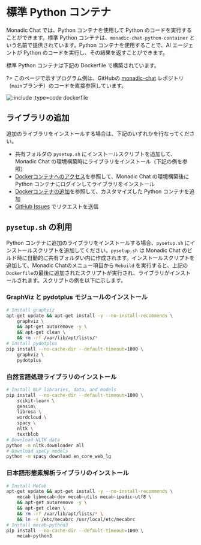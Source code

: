 # 標準 Python コンテナ

Monadic Chat では、Python コンテナを使用して Python のコードを実行することができます。標準 Python コンテナは、`monadic-chat-python-container` という名前で提供されています。Python コンテナを使用することで、AI エージェントが Python のコードを実行し、その結果を返すことができます。

標準 Python コンテナは下記の Dockerfile で構築されています。

?> このページで示すプログラム例は、GitHubの [monadic-chat](https//github.com/yohasebe/monadic-chat) レポジトリ（`main`ブランチ）のコードを直接参照しています。

![](https://raw.githubusercontent.com/yohasebe/monadic-chat/refs/heads/main/docker/services/python/Dockerfile ':include :type=code dockerfile')

## ライブラリの追加

追加のライブラリをインストールする場合は、下記のいずれかを行なってください。

- 共有フォルダの `pysetup.sh` にインストールスクリプトを追加して、Monadic Chat の環境構築時にライブラリをインストール（下記の例を参照）
- [Dockerコンテナへのアクセス](/ja/docker-access)を参照して、Monadic Chat の環境構築後に Python コンテナにログインしてライブラリをインストール
- [Dockerコンテナの追加](/ja/adding-containers)を参照して、カスタマイズした Python コンテナを追加
- [GitHub Issues](https://github.com/yohasebe/monadic-chat/issues) でリクエストを送信

## `pysetup.sh` の利用

Python コンテナに追加のライブラリをインストールする場合、`pysetup.sh` にインストールスクリプトを追加してください。`pysetup.sh` は Monadic Chat のビルド時に自動的に共有フォルダい内に作成されます。インストールスクリプトを追加して、Monadic Chatのメニュー項目から `Rebuild` を実行すると、上記の`Dockerfile`の最後に追加されたスクリプトが実行され、ライブラリがインストールされます。スクリプトの例を以下に示します。


### GraphViz と pydotplus モジュールのインストール

```sh
# Install graphviz
apt-get update && apt-get install -y --no-install-recommends \
    graphviz \
    && apt-get autoremove -y \
    && apt-get clean \
    && rm -rf /var/lib/apt/lists/*
# Install pydotplus
pip install --no-cache-dir --default-timeout=1000 \
    graphviz \
    pydotplus
```

### 自然言語処理ライブラリのインストール

```sh
# Install NLP libraries, data, and models
pip install --no-cache-dir --default-timeout=1000 \
    scikit-learn \
    gensim\
    librosa \
    wordcloud \
    spacy \
    nltk \
    textblob
# Download NLTK data
python -m nltk.downloader all
# Download spaCy models
python -m spacy download en_core_web_lg
```

### 日本語形態素解析ライブラリのインストール

```sh
# Install MeCab
apt-get update && apt-get install -y --no-install-recommends \
    mecab libmecab-dev mecab-utils mecab-ipadic-utf8 \
    && apt-get autoremove -y \
    && apt-get clean \
    && rm -rf /var/lib/apt/lists/* \
    && ln -s /etc/mecabrc /usr/local/etc/mecabrc
# Install mecab-python3
pip install --no-cache-dir --default-timeout=1000 \
    mecab-python3
```
